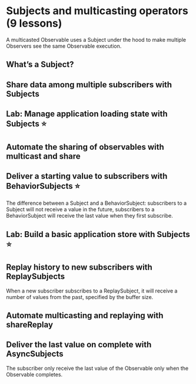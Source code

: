 # Subjects and multicasting operators (9 lessons)
A multicasted Observable uses a Subject under the hood to make multiple Observers see the same Observable execution.

##  What’s a Subject?

 
##  Share data among multiple subscribers with Subjects

 
##  Lab: Manage application loading state with Subjects ⭐

 
##  Automate the sharing of observables with multicast and share
 

##  Deliver a starting value to subscribers with BehaviorSubjects ⭐
The difference between a Subject and a BehaviorSubject:
subscribers to a Subject will not receive a value in the future, subscribers to a BehaviorSubject will receive the last value when they first subscribe.
   
##  Lab: Build a basic application store with Subjects ⭐

 

##  Replay history to new subscribers with ReplaySubjects
When a new subscriber subscribes to a ReplaySubject, it will receive a number of values from the past, specified by the buffer size.
 

##  Automate multicasting and replaying with shareReplay

 

##  Deliver the last value on complete with AsyncSubjects
The subscriber only receive the last value of the Observable only when the Observable completes.
